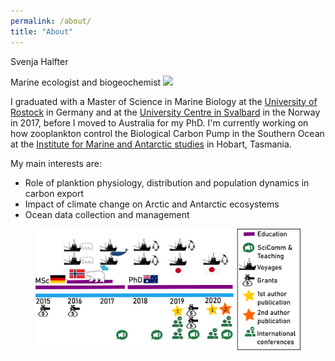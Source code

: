 ```yaml
---
permalink: /about/
title: "About"
---
```


Svenja Halfter

Marine ecologist and biogeochemist
<img src="https://github.com/SvenjaHalfter/svenjahalfter.github.io/tree/master/assets/images/Profile_pic.JPG"
height="300">

I graduated with a Master of Science in Marine Biology at the [University of Rostock](https://www.uni-rostock.de/en/) in Germany and at the [University Centre in Svalbard](unis.no) in the Norway in 2017, before I moved to Australia for my PhD. I'm currently working on how zooplankton control the Biological Carbon Pump in the Southern Ocean at the [Institute for Marine and Antarctic studies](https://www.imas.utas.edu.au/) in Hobart, Tasmania. 

My main interests are:
- Role of planktion physiology, distribution and population dynamics in carbon export
- Impact of climate change on Arctic and Antarctic ecosystems
- Ocean data collection and management

<figure>
  <img src="assets/images/Infographic.png">
</figure>
